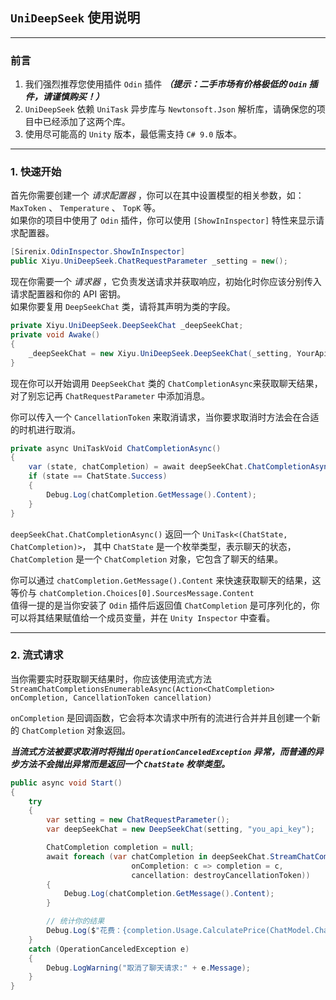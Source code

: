 ﻿## `UniDeepSeek` 使用说明

---

### 前言

1. 我们强烈推荐您使用插件 `Odin` 插件 ***（提示：二手市场有价格极低的 `Odin` 插件，请谨慎购买！）***
2. `UniDeepSeek` 依赖 `UniTask` 异步库与 `Newtonsoft.Json` 解析库，请确保您的项目中已经添加了这两个库。
3. 使用尽可能高的 `Unity` 版本，最低需支持 `C# 9.0` 版本。

---

### 1. 快速开始

首先你需要创建一个 *请求配置器* ，你可以在其中设置模型的相关参数，如：`MaxToken` 、 `Temperature` 、 `TopK` 等。  
如果你的项目中使用了 `Odin` 插件，你可以使用 `[ShowInInspector]` 特性来显示请求配置器。

```csharp
[Sirenix.OdinInspector.ShowInInspector]
public Xiyu.UniDeepSeek.ChatRequestParameter _setting = new();
```

现在你需要一个 *请求器* ，它负责发送请求并获取响应，初始化时你应该分别传入请求配置器和你的 API 密钥。  
如果你要复用 `DeepSeekChat` 类，请将其声明为类的字段。

```csharp
private Xiyu.UniDeepSeek.DeepSeekChat _deepSeekChat;
private void Awake()
{
    _deepSeekChat = new Xiyu.UniDeepSeek.DeepSeekChat(_setting, YourApiKey);
}
```

现在你可以开始调用 `DeepSeekChat` 类的 `ChatCompletionAsync`来获取聊天结果，对了别忘记再 `ChatRequestParameter` 中添加消息。

你可以传入一个 `CancellationToken` 来取消请求，当你要求取消时方法会在合适的时机进行取消。
```csharp
private async UniTaskVoid ChatCompletionAsync()
{
    var (state, chatCompletion) = await deepSeekChat.ChatCompletionAsync(cancellation: destroyCancellationToken);
    if (state == ChatState.Success)
    {
        Debug.Log(chatCompletion.GetMessage().Content);
    }
}
```
`deepSeekChat.ChatCompletionAsync()` 返回一个 `UniTask<(ChatState, ChatCompletion)>`，
其中 `ChatState` 是一个枚举类型，表示聊天的状态，`ChatCompletion` 是一个 `ChatCompletion` 对象，它包含了聊天的结果。

你可以通过 `chatCompletion.GetMessage().Content` 来快速获取聊天的结果，这等价与 `chatCompletion.Choices[0].SourcesMessage.Content`  
值得一提的是当你安装了 `Odin` 插件后返回值 `ChatCompletion` 是可序列化的，你可以将其结果赋值给一个成员变量，并在 `Unity Inspector` 中查看。 

---

### 2. 流式请求

当你需要实时获取聊天结果时，你应该使用流式方法 `StreamChatCompletionsEnumerableAsync(Action<ChatCompletion> onCompletion, CancellationToken cancellation)`  

`onCompletion` 是回调函数，它会将本次请求中所有的流进行合并并且创建一个新的 `ChatCompletion` 对象返回。

***当流式方法被要求取消时将抛出 `OperationCanceledException` 异常，而普通的异步方法不会抛出异常而是返回一个 `ChatState` 枚举类型。***

```csharp
public async void Start()
{
    try
    {
        var setting = new ChatRequestParameter();
        var deepSeekChat = new DeepSeekChat(setting, "you_api_key");

        ChatCompletion completion = null;
        await foreach (var chatCompletion in deepSeekChat.StreamChatCompletionsEnumerableAsync(
                           onCompletion: c => completion = c,
                           cancellation: destroyCancellationToken))
        {
            Debug.Log(chatCompletion.GetMessage().Content);
        }

        // 统计你的结果
        Debug.Log($"花费：{completion.Usage.CalculatePrice(ChatModel.Chat):F3}元");
    }
    catch (OperationCanceledException e)
    {
        Debug.LogWarning("取消了聊天请求:" + e.Message);
    }
}
```